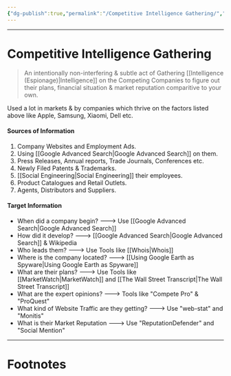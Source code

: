 ```yaml
---
{"dg-publish":true,"permalink":"/Competitive Intelligence Gathering/","tags":["Academics","CyberSec","EthHack","Espionage"]}
---
```



---
# Competitive Intelligence Gathering
> An intentionally non-interfering & subtle act of Gathering [[Intelligence (Espionage)\|Intelligence]] on the Competing Companies to figure out their plans, financial situation & market reputation comparitive to your own.

Used a lot in markets & by companies which thrive on the factors listed above like Apple, Samsung, Xiaomi, Dell etc. 

#### Sources of Information
1. Company Websites and Employment Ads.
2. Using [[Google Advanced Search\|Google Advanced Search]] on them.
3. Press Releases, Annual reports, Trade Journals, Conferences etc.
4. Newly Filed Patents & Trademarks.
5. [[Social Engineering\|Social Engineering]] their employees.
6. Product Catalogues and Retail Outlets.
7. Agents, Distributors and Suppliers.

#### Target Information
- When did a company begin? ---> Use [[Google Advanced Search\|Google Advanced Search]]
- How did it develop? ---> [[Google Advanced Search\|Google Advanced Search]] & Wikipedia
- Who leads them? ---> Use Tools like [[Whois\|Whois]]
- Where is the company located? ---> [[Using Google Earth as Spyware\|Using Google Earth as Spyware]]
- What are their plans? ---> Use Tools like [[MarketWatch\|MarketWatch]] and [[The Wall Street Transcript\|The Wall Street Transcript]]
- What are the expert opinions? ---> Tools like "Compete Pro" & "ProQuest"
- What kind of Website Traffic are they getting? ---> Use "web-stat" and "Monitis"
- What is their Market Reputation ---> Use "ReputationDefender" and "Social Mention"

---
# Footnotes